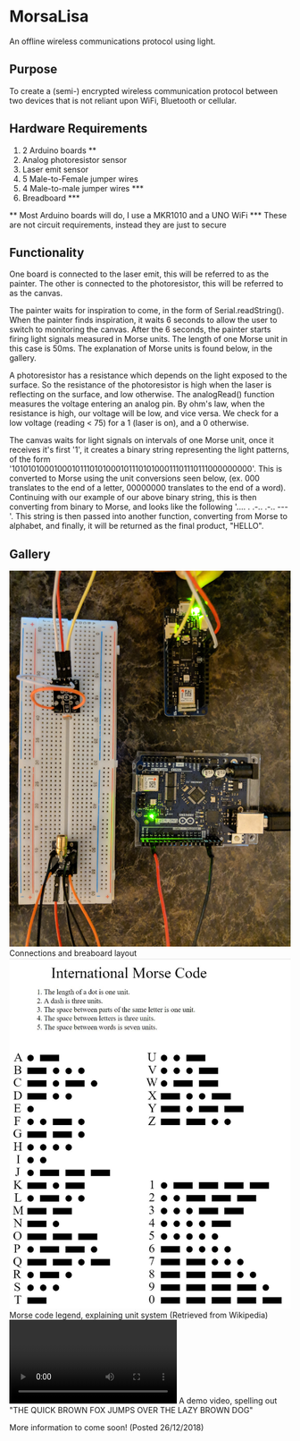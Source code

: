 # MorsaLisa
An offline wireless communications protocol using light.
## Purpose
To create a (semi-) encrypted wireless communication protocol between two devices that is not reliant upon WiFi, Bluetooth or cellular.

## Hardware Requirements
1. 2 Arduino boards **
2. Analog photoresistor sensor
3. Laser emit sensor
4. 5 Male-to-Female jumper wires
5. 4 Male-to-male jumper wires ***
6. Breadboard ***

** Most Arduino boards will do, I use a MKR1010 and a UNO WiFi
*** These are not circuit requirements, instead they are just to secure  

## Functionality
One board is connected to the laser emit, this will be referred to as the painter. The other is connected to the photoresistor, this will be referred to as the canvas.

The painter waits for inspiration to come, in the form of Serial.readString(). When the painter finds inspiration, it waits 6 seconds to allow the user to switch to monitoring the canvas. After the 6 seconds, the painter starts firing light signals measured in Morse units. The length of one Morse unit in this case is 50ms. The explanation of Morse units is found below, in the gallery.

A photoresistor has a resistance which depends on the light exposed to the surface. So the resistance of the photoresistor is high when the laser is reflecting on the surface, and low otherwise. The analogRead() function measures the voltage entering an analog pin. By ohm's law, when the resistance is high, our voltage will be low, and vice versa. We check for a low voltage (reading < 75) for a 1 (laser is on), and a 0 otherwise.

The canvas waits for light signals on intervals of one Morse unit, once it receives it's first '1', it creates a binary string representing the light patterns, of the form '1010101000100010111010100010111010100011101110111000000000'. This is converted to Morse using the unit conversions seen below, (ex. 000 translates to the end of a letter, 00000000 translates to the end of a word). Continuing with our example of our above binary string, this is then converting from binary to Morse, and looks like the following '.... . .-.. .-.. ---'. This string is then passed into another function, converting from Morse to alphabet, and finally, it will be returned as the final product, "HELLO".

## Gallery
![alt text](https://raw.githubusercontent.com/RohitKochhar/MorsaLisa/master/Public/Images/BreadboardLayout.jpg)
Connections and breaboard layout
![alt text](https://raw.githubusercontent.com/RohitKochhar/MorsaLisa/master/Public/Images/MorseLegend.jpg)
Morse code legend, explaining unit system (Retrieved from Wikipedia)
![alt text](https://raw.githubusercontent.com/RohitKochhar/MorsaLisa/master/Public/Videos/demo.mp4)
A demo video, spelling out "THE QUICK BROWN FOX JUMPS OVER THE LAZY BROWN DOG"

More information to come soon! (Posted 26/12/2018)
